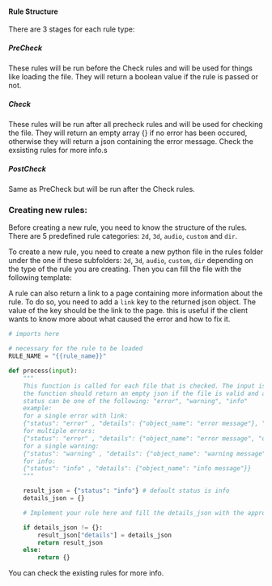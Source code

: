 #### Rule Structure

There are 3 stages for each rule type:

##### PreCheck

These rules will be run before the Check rules and will be used for things like loading the file. They will return a boolean value if the rule is passed or not.

##### Check

These rules will be run after all precheck rules and will be used for checking the file. They will return an empty array {} if no error has been occured, otherwise they will return a json containing the error message. Check the exsisting rules for more info.s

##### PostCheck

Same as PreCheck but will be run after the Check rules.

### Creating new rules:

Before creating a new rule, you need to know the structure of the rules.
There are 5 predefined rule categories: `2d`, `3d`, `audio`, `custom` and `dir`.

To create a new rule, you need to create a new python file in the rules folder under the one if these subfolders: `2d`, `3d`, `audio`, `custom`, `dir` depending on the type of the rule you are creating. Then you can fill the file with the following template:

A rule can also return a link to a page containing more information about the rule. To do so, you need to add a `link` key to the returned json object. The value of the key should be the link to the page. this is useful if the client wants to know more about what caused the error and how to fix it.

```python
# imports here

# necessary for the rule to be loaded
RULE_NAME = "{{rule_name}}"

def process(input):
    """
    This function is called for each file that is checked. The input is the file path.
    the function should return an empty json if the file is valid and a json object with the status and required information.
    status can be one of the following: "error", "warning", "info"
    example:
    for a single error with link:
    {"status": "error" , "details": {"object_name": "error message"}, "link": "https://example.com"}
    for multiple errors:
    {"status": "error" , "details": {"object_name": "error message", "object_name2": "error message2"}}
    for a single warning:
    {"status": "warning" , "details": {"object_name": "warning message"}}
    for info:
    {"status": "info" , "details": {"object_name": "info message"}}
    """

    result_json = {"status": "info"} # default status is info
    details_json = {}

    # Implement your rule here and fill the details_json with the appropriate information or errors or leave it empty if there are no errors or warnings

    if details_json != {}:
        result_json["details"] = details_json
        return result_json
    else:
        return {}
```

You can check the existing rules for more info.
